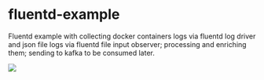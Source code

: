 # fluentd-example
Fluentd example with collecting docker containers logs via fluentd log driver and json file logs via fluentd file input observer; processing and enriching them; sending to kafka to be consumed later.

![](usage-example.gif)
